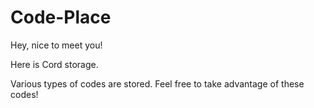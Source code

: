 # Code-Place
Hey, nice to meet you!

Here is Cord storage.

Various types of codes are stored.
Feel free to take advantage of these codes!

